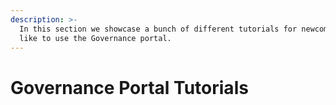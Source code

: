 ```yaml
---
description: >-
  In this section we showcase a bunch of different tutorials for newcomers who'd
  like to use the Governance portal.
---
```


# Governance Portal Tutorials

